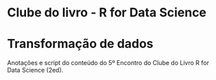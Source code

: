 # Clube do livro - R for Data Science
# Transformação de dados

Anotações e script do conteúdo do 5º Encontro do Clube do Livro R for Data Science (2ed).
